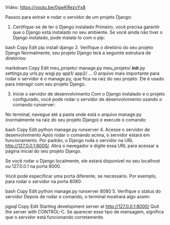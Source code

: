 Video: https://youtu.be/0gwKRezvYx8

Passos para extrair e rodar o servidor de um projeto Django:
1. Certifique-se de ter o Django instalado
Primeiro, você precisa garantir que o Django está instalado no seu ambiente. Se você ainda não tiver o Django instalado, pode instalá-lo com o pip:

bash
Copy
Edit
pip install django
2. Verifique o diretório do seu projeto Django
Normalmente, seu projeto Django terá a seguinte estrutura de diretórios:

markdown
Copy
Edit
meu_projeto/
    manage.py
    meu_projeto/
        __init__.py
        settings.py
        urls.py
        wsgi.py
    app1/
    app2/
    ...
O arquivo mais importante para rodar o servidor é o manage.py, que fica na raiz do seu projeto. Ele é usado para interagir com seu projeto Django.

3. Inicie o servidor de desenvolvimento
Com o Django instalado e o projeto configurado, você pode rodar o servidor de desenvolvimento usando o comando runserver:

No terminal, navegue até a pasta onde está o arquivo manage.py (normalmente na raiz do seu projeto Django) e execute o comando:

bash
Copy
Edit
python manage.py runserver
4. Acesse o servidor de desenvolvimento
Após rodar o comando acima, o servidor estará em funcionamento. Por padrão, o Django roda o servidor na URL http://127.0.0.1:8000/. Abra o navegador e digite essa URL para acessar a página inicial do seu projeto Django.

Se você rodar o Django localmente, ele estará disponível no seu localhost ou 127.0.0.1 na porta 8000.

Você pode especificar uma porta diferente, se necessário. Por exemplo, para rodar o servidor na porta 8080:

bash
Copy
Edit
python manage.py runserver 8080
5. Verifique o status do servidor
Depois de rodar o comando, o terminal mostrará algo assim:

pgsql
Copy
Edit
Starting development server at http://127.0.0.1:8000/
Quit the server with CONTROL-C.
Se aparecer esse tipo de mensagem, significa que o servidor está funcionando corretamente.
